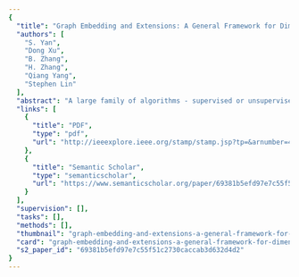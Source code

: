 ```yaml
---
{
  "title": "Graph Embedding and Extensions: A General Framework for Dimensionality Reduction",
  "authors": [
    "S. Yan",
    "Dong Xu",
    "B. Zhang",
    "H. Zhang",
    "Qiang Yang",
    "Stephen Lin"
  ],
  "abstract": "A large family of algorithms - supervised or unsupervised; stemming from statistics or geometry theory - has been designed to provide different solutions to the problem of dimensionality reduction. Despite the different motivations of these algorithms, we present in this paper a general formulation known as graph embedding to unify them within a common framework. In graph embedding, each algorithm can be considered as the direct graph embedding or its linear/kernel/tensor extension of a specific intrinsic graph that describes certain desired statistical or geometric properties of a data set, with constraints from scale normalization or a penalty graph that characterizes a statistical or geometric property that should be avoided. Furthermore, the graph embedding framework can be used as a general platform for developing new dimensionality reduction algorithms. By utilizing this framework as a tool, we propose a new supervised dimensionality reduction algorithm called marginal Fisher analysis in which the intrinsic graph characterizes the intraclass compactness and connects each data point with its neighboring points of the same class, while the penalty graph connects the marginal points and characterizes the interclass separability. We show that MFA effectively overcomes the limitations of the traditional linear discriminant analysis algorithm due to data distribution assumptions and available projection directions. Real face recognition experiments show the superiority of our proposed MFA in comparison to LDA, also for corresponding kernel and tensor extensions",
  "links": [
    {
      "title": "PDF",
      "type": "pdf",
      "url": "http://ieeexplore.ieee.org/stamp/stamp.jsp?tp=&arnumber=4016549"
    },
    {
      "title": "Semantic Scholar",
      "type": "semanticscholar",
      "url": "https://www.semanticscholar.org/paper/69381b5efd97e7c55f51c2730caccab3d632d4d2"
    }
  ],
  "supervision": [],
  "tasks": [],
  "methods": [],
  "thumbnail": "graph-embedding-and-extensions-a-general-framework-for-dimensionality-reduction-thumb.jpg",
  "card": "graph-embedding-and-extensions-a-general-framework-for-dimensionality-reduction-card.jpg",
  "s2_paper_id": "69381b5efd97e7c55f51c2730caccab3d632d4d2"
}
---
```


